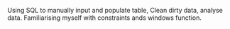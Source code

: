 Using SQL to manually input and populate table, Clean dirty data, analyse data. Familiarising myself with constraints ands windows function.
